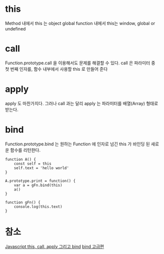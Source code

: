 
# this
Method 내에서 this 는 object
global function 내에서 this는 window, global or undefined

# call
Function.prototype.call 을 이용해서도 문제를 해결할 수 있다. call 은 파라미터 중 첫 번째 인자를, 함수 내부에서 사용할 this 로 만들어 준다

# apply
apply 도 마찬가지다. 그러나 call 과는 달리 apply 는 파라미터를 배열(Array) 형태로 받는다.

# bind
Function.prototype.bind 는 원하는 Function 에 인자로 넘긴 this 가 바인딩 된 새로운 함수를 리턴한다.
```
function A() {
    const self = this
    self.text = 'hello world'
}

A.prototype.print = function() {
    var a = gFn.bind(this)
    a()
}

function gFn() {
    console.log(this.text)
}
```

# 참소
[Javascript this, call, apply 그리고 bind](https://blog.weirdx.io/post/3214)
[bind 고급편](https://developer.mozilla.org/en-US/docs/Web/JavaScript/Reference/Global_Objects/Function/bind#Bound_functions_used_as_constructors)
